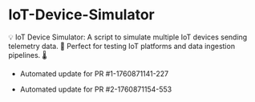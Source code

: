 # IoT-Device-Simulator
💡 IoT Device Simulator: A script to simulate multiple IoT devices sending telemetry data. 📡 Perfect for testing IoT platforms and data ingestion pipelines. 🌡️


- Automated update for PR #1-1760871141-227

- Automated update for PR #2-1760871154-553
